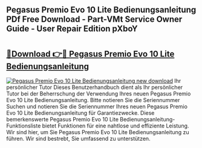 ## Pegasus Premio Evo 10 Lite Bedienungsanleitung PDf Free Download - Part-VMt Service Owner Guide - User Repair Edition pXboY

# <h2><a href="http://df35tux.blite.top/?on=Pegasus+Premio+Evo+10+Lite+Bedienungsanleitung">🔗Download 👉🔴 Pegasus Premio Evo 10 Lite Bedienungsanleitung</a></h2>

[![Pegasus Premio Evo 10 Lite Bedienungsanleitung new download](https://i.imgur.com/lujVjoI.png)](http://df35tux.blite.top/?on=Pegasus+Premio+Evo+10+Lite+Bedienungsanleitung)
Ihr persönlicher Tutor Dieses Benutzerhandbuch dient als Ihr persönlicher Tutor bei der Beherrschung der Verwendung Ihres neuen Pegasus Premio Evo 10 Lite Bedienungsanleitung. Bitte notieren Sie die Seriennummer Suchen und notieren Sie die Seriennummer Ihres neuen Pegasus Premio Evo 10 Lite Bedienungsanleitung für Garantiezwecke. Diese bemerkenswerte Pegasus Premio Evo 10 Lite Bedienungsanleitung-Funktionsliste bietet Funktionen für eine nahtlose und effiziente Leistung. Wir sind hier, um Sie Pegasus Premio Evo 10 Lite Bedienungsanleitung zu führen. Wir sind bestrebt, Sie umfassend zu unterstützen.
